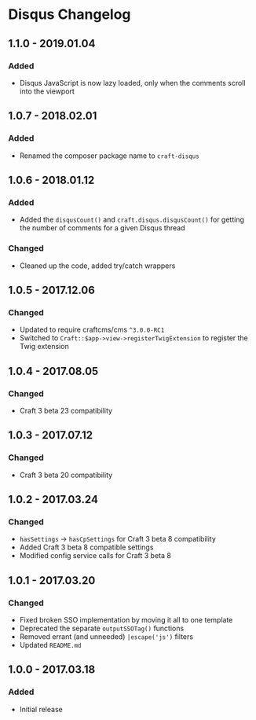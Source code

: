 # Disqus Changelog

## 1.1.0 - 2019.01.04
### Added
* Disqus JavaScript is now lazy loaded, only when the comments scroll into the viewport

## 1.0.7 - 2018.02.01
### Added
* Renamed the composer package name to `craft-disqus`

## 1.0.6 - 2018.01.12
### Added
* Added the `disqusCount()` and `craft.disqus.disqusCount()` for getting the number of comments for a given Disqus thread

### Changed
* Cleaned up the code, added try/catch wrappers

## 1.0.5 - 2017.12.06
### Changed
* Updated to require craftcms/cms `^3.0.0-RC1`
* Switched to `Craft::$app->view->registerTwigExtension` to register the Twig extension

## 1.0.4 - 2017.08.05
### Changed
* Craft 3 beta 23 compatibility

## 1.0.3 - 2017.07.12
### Changed
* Craft 3 beta 20 compatibility

## 1.0.2 - 2017.03.24
### Changed
* `hasSettings` -> `hasCpSettings` for Craft 3 beta 8 compatibility
* Added Craft 3 beta 8 compatible settings
* Modified config service calls for Craft 3 beta 8

## 1.0.1 - 2017.03.20
### Changed
* Fixed broken SSO implementation by moving it all to one template
* Deprecated the separate `outputSSOTag()` functions
* Removed errant (and unneeded) `|escape('js')` filters
* Updated `README.md`

## 1.0.0 - 2017.03.18
### Added
* Initial release
